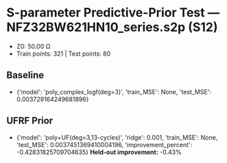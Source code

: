 # S-parameter Predictive-Prior Test — NFZ32BW621HN10_series.s2p (S12)
- Z0: 50.00 Ω
- Train points: 321  |  Test points: 80

## Baseline
- {'model': 'poly_complex_logf(deg=3)', 'train_MSE': None, 'test_MSE': 0.003729164249681896}

## UFRF Prior
- {'model': 'poly+UF(deg=3,13-cycles)', 'ridge': 0.001, 'train_MSE': None, 'test_MSE': 0.0037451369410004196, 'improvement_percent': -0.42831825709704635}
**Held-out improvement:** -0.43%